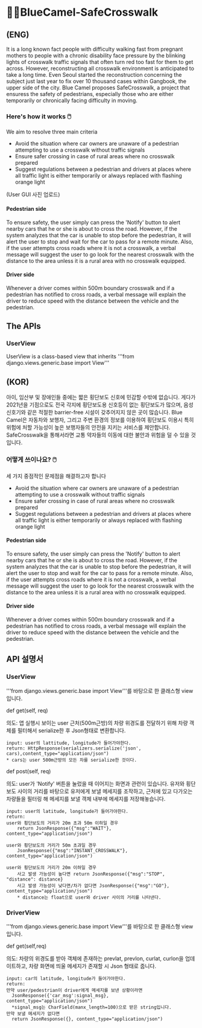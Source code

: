 # :camel::blue_heart:BlueCamel-SafeCrosswalk


## (ENG)
It is a long known fact people with difficulty walking fast from pregnant mothers to people with a chronic disability face pressure by the blinking lights of crosswalk traffic signals that often turn red too fast for them to get across. However, reconstructing all crosswalk environment is anticipated to take a long time. Even Seoul started the reconstruction concerning the subject just last year to fix over 10 thousand cases within Gangbook, the upper side of the city.
Blue Camel proposes SafeCrosswalk, a project that ensuress the safety of pedestrians, especially those who are either temporarily or chronically facing difficulty in moving. 


### Here's how it works 🖱️

We aim to resolve three main criteria
* Avoid the situation where car owners are unaware of a pedestrian attempting to use a crosswalk without traffic signals
* Ensure safer crossing in case of rural areas where no crosswalk prepared
* Suggest regulations between a pedestrian and drivers at places where all traffic light is either temporarily or always replaced with flashing orange light

(User GUI 사진 업로드)

#### Pedestrian side
To ensure safety, the user simply can press the 'Notify' button to alert nearby cars that he or she is about to cross the road. However, if the system analyzes that the car is unable to stop before the pedestrian, it will alert the user to stop and wait for the car to pass for a remote minute. Also, if the user attempts cross roads where it is not a crosswalk, a verbal message will suggest the user to go look for the nearest crosswalk with the distance to the area unless it is a rural area with no crosswalk equipped. 

#### Driver side
Whenever a driver comes within 500m boundary crosswalk and if a pedestrian has notified to cross roads, a verbal message will explain the driver to reduce speed with the distance between the vehicle and the pedestrian. 


## The APIs

### UserView
UserView is a class-based view that inherits 
'''from django.views.generic.base import View'''


## (KOR)

아이, 임산부 및 장애인들 중에는 짧은 횡단보도 신호에 민감할 수밖에 없습니다. 게다가 2021년을 기점으로도 전국 각지에 횡단보도용 신호등이 없는 횡단보도가 많으며, 음성 신호기와 같은 적절한 barrier-free 시설이 갖추어지지 않은 곳이 많습니다. Blue Camel은 자동차와 보행자, 그리고 주변 환경의 정보를 이용하여 횡단보도 이용시 특히 위험에 처할 가능성이 높은 보행자들의 안전을 지키는 서비스를 제안합니다. SafeCrosswalk을 통해서라면 교통 약자들의 이동에 대한 불안과 위험을 덜 수 있을 것입니다.


### 어떻게 쓰이나요? 🖱️

세 가지 중점적인 문제점을 해결하고자 합니다
* Avoid the situation where car owners are unaware of a pedestrian attempting to use a crosswalk without traffic signals
* Ensure safer crossing in case of rural areas where no crosswalk prepared
* Suggest regulations between a pedestrian and drivers at places where all traffic light is either temporarily or always replaced with flashing orange light


#### Pedestrian side
To ensure safety, the user simply can press the 'Notify' button to alert nearby cars that he or she is about to cross the road. However, if the system analyzes that the car is unable to stop before the pedestrian, it will alert the user to stop and wait for the car to pass for a remote minute. Also, if the user attempts cross roads where it is not a crosswalk, a verbal message will suggest the user to go look for the nearest crosswalk with the distance to the area unless it is a rural area with no crosswalk equipped. 

#### Driver side
Whenever a driver comes within 500m boundary crosswalk and if a pedestrian has notified to cross roads, a verbal message will explain the driver to reduce speed with the distance between the vehicle and the pedestrian. 

## API 설명서 

### UserView
'''from django.views.generic.base import View'''를 바탕으로 한 클래스형 view입니다. 

def get(self, req)

의도: 앱 실행시 보이는 user 근처(500m근방)의 차량 위경도를 전달하기 위해 차량 객체를 필터해서 serialize한 후 Json형태로 변환합니다.

	input: user의 lattitude, longitude가 들어가야한다.
	return: HttpResponse(serializers.serialize('json', cars),content_type="application/json")
	* cars는 user 500m근방의 모든 차를 serialize한 것이다. 


def post(self, req)

의도: user가 'Notify' 버튼을 눌렀을 때 이어지는 화면과 관련이 있습니다. 유저와 횡단보도 사이의 거리를 바탕으로 유저에게 보낼 메세지를 조작하고, 근처에 있고 다가오는 차량들을 필터링 해 메세지를 보낼 객체 내부에 메세지를 저장해놓습니다. 

	input: user의 latitude, longitude가 들어가야한다. 
	return:
	user와 횡단보도의 거리가 20m 초과 50m 이하일 경우
		return JsonResponse({"msg":"WAIT"}, content_type="application/json")

	user와 횡단보도의 거리가 50m 초과일 경우
		JsonResponse({"msg":"INSTANT_CROSSWALK"}, content_type="application/json")

	user와 횡단보도의 거리가 20m 이하일 경우 
		사고 발생 가능성이 높다면 return JsonResponse({"msg":"STOP", "distance": distance}
		사고 발생 가능성이 낮다면/차가 없다면 JsonResponse({"msg":"GO"}, content_type="application/json")
		* distance는 float으로 user와 driver 사이의 거리를 나타낸다. 
    



### DriverView
'''from django.views.generic.base import View'''를 바탕으로 한 클래스형 view입니다. 

def get(self,req)
  
의도: 차량의 위경도를 받아 객체에 존재하는 prevlat, prevlon, curlat, curlon을 업데이트하고, 차량 화면에 띄울 메세지가 존재할 시 Json 형태로 줍니다.

    input: car의 latitude, longitude가 들어가야한다. 
    return:
    만약 user/pedestrian이 driver에게 메세지를 보낸 상황이라면
      JsonResponse({'car_msg':signal_msg}, content_type="application/json")
      *signal_msg는 CharField(manx_length=100)으로 받은 string입니다.
    만약 보낼 메세지가 없다면
      return JsonResponse({}, content_type="application/json") 


  


